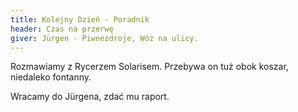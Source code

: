```yaml
---
title: Kolejny Dzień - Poradnik
header: Czas na przerwę
giver: Jürgen - Piwnezdroje, Wóz na ulicy.
---
```

Rozmawiamy z&nbsp;Rycerzem Solarisem. Przebywa on tuż obok koszar, niedaleko fontanny.

Wracamy do Jürgena, zdać mu raport.